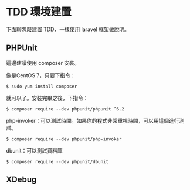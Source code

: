 # TDD 環境建置

下面聊怎麼建置 TDD，一樣使用 laravel 框架做說明。

## PHPUnit

這邊建議使用 composer 安裝。

像是CentOS 7，只要下指令：

```
$ sudo yum install composer
```

就可以了。安裝完畢之後，下指令：

```
$ composer require --dev phpunit/phpunit ^6.2
```

php-invoker：可以測試時間。如果你的程式非常重視時間，可以用這個進行測試。

```
$ composer require --dev phpunit/php-invoker
```

dbunit：可以測試資料庫

```
$ composer require --dev phpunit/dbunit
```

## XDebug



